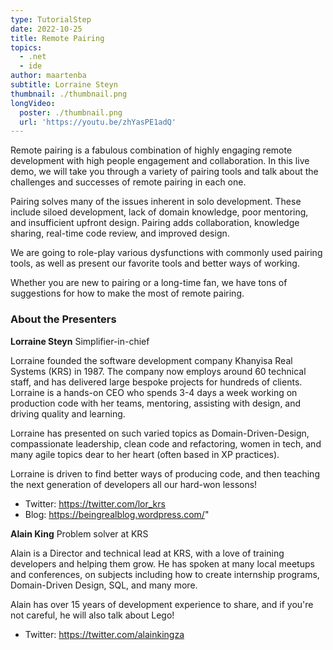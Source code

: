 ```yaml
---
type: TutorialStep
date: 2022-10-25
title: Remote Pairing
topics:
  - .net
  - ide
author: maartenba
subtitle: Lorraine Steyn
thumbnail: ./thumbnail.png
longVideo:
  poster: ./thumbnail.png
  url: 'https://youtu.be/zhYasPE1adQ'
---
```


Remote pairing is a fabulous combination of highly engaging remote development with high people engagement and collaboration. In this live demo, we will take you through a variety of pairing tools and talk about the challenges and successes of remote pairing in each one.

Pairing solves many of the issues inherent in solo development. These include siloed development, lack of domain knowledge, poor mentoring, and insufficient upfront design. Pairing adds collaboration, knowledge sharing, real-time code review, and improved design.

We are going to role-play various dysfunctions with commonly used pairing tools, as well as present our favorite tools and better ways of working.

Whether you are new to pairing or a long-time fan, we have tons of suggestions for how to make the most of remote pairing.

### About the Presenters

**Lorraine Steyn** Simplifier-in-chief

Lorraine founded the software development company Khanyisa Real Systems (KRS) in 1987. The company now employs around 60 technical staff, and has delivered large bespoke projects for hundreds of clients. Lorraine is a hands-on CEO who spends 3-4 days a week working on production code with her teams, mentoring, assisting with design, and driving quality and learning.

Lorraine has presented on such varied topics as Domain-Driven-Design, compassionate leadership, clean code and refactoring, women in tech, and many agile topics dear to her heart (often based in XP practices).

Lorraine is driven to find better ways of producing code, and then teaching the next generation of developers all our hard-won lessons!

* Twitter: https://twitter.com/lor_krs
* Blog: https://beingrealblog.wordpress.com/"

**Alain King** Problem solver at KRS

Alain is a Director and technical lead at KRS, with a love of training developers and helping them grow. He has spoken at many local meetups and conferences, on subjects including how to create internship programs, Domain-Driven Design, SQL, and many more.

Alain has over 15 years of development experience to share, and if you're not careful, he will also talk about Lego!

* Twitter: https://twitter.com/alainkingza
